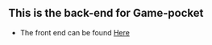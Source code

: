## This is the back-end for Game-pocket
- The front end can be found [Here](https://github.com/WarmSkin/Game-Pocket-Front-End )